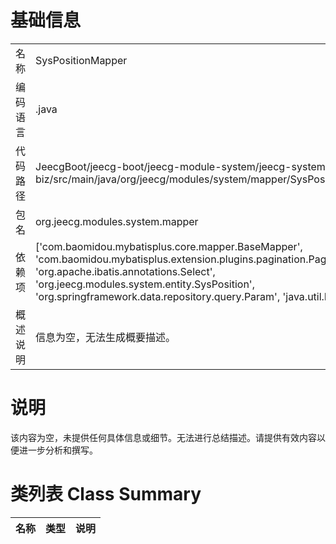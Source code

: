 # 基础信息

|      |      |
|------|------|
| 名称 | SysPositionMapper |
| 编码语言 | .java |
| 代码路径 | JeecgBoot/jeecg-boot/jeecg-module-system/jeecg-system-biz/src/main/java/org/jeecg/modules/system/mapper/SysPositionMapper.java |
| 包名 | org.jeecg.modules.system.mapper |
| 依赖项 | ['com.baomidou.mybatisplus.core.mapper.BaseMapper', 'com.baomidou.mybatisplus.extension.plugins.pagination.Page', 'org.apache.ibatis.annotations.Select', 'org.jeecg.modules.system.entity.SysPosition', 'org.springframework.data.repository.query.Param', 'java.util.List'] |
| 概述说明 | 信息为空，无法生成概要描述。 |

# 说明

该内容为空，未提供任何具体信息或细节。无法进行总结描述。请提供有效内容以便进一步分析和撰写。

# 类列表 Class Summary

| 名称   | 类型  | 说明 |
|-------|------|-------------|




